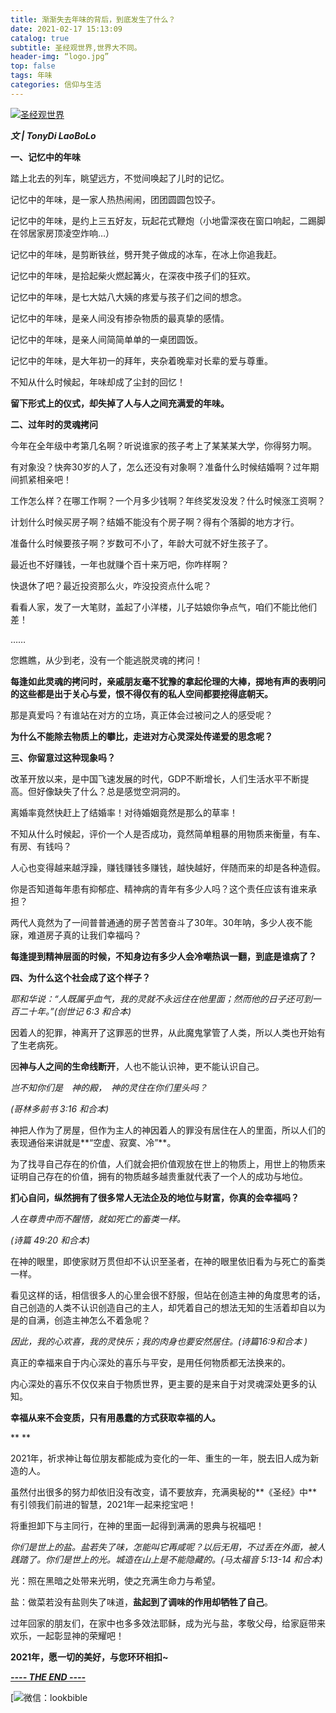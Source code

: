 ```yaml
---
title: 渐渐失去年味的背后，到底发生了什么？
date: 2021-02-17 15:13:09
catalog: true
subtitle: 圣经观世界,世界大不同。
header-img: “logo.jpg”
top: false
tags: 年味
categories: 信仰与生活
---
```


[![圣经观世界](https://s3.ax1x.com/2021/02/17/y2qUoj.jpg)](https://imgchr.com/i/y2qUoj)

***文 | TonyDi LaoBoLo***

**一、记忆中的年味**

踏上北去的列车，眺望远方，不觉间唤起了儿时的记忆。

记忆中的年味，是一家人热热闹闹，团团圆圆包饺子。

记忆中的年味，是约上三五好友，玩起花式鞭炮（小地雷深夜在窗口响起，二踢脚在邻居家房顶凌空炸响…）

记忆中的年味，是剪断铁丝，劈开凳子做成的冰车，在冰上你追我赶。

记忆中的年味，是拾起柴火燃起篝火，在深夜中孩子们的狂欢。

记忆中的年味，是七大姑八大姨的疼爱与孩子们之间的想念。

记忆中的年味，是亲人间没有掺杂物质的最真挚的感情。

记忆中的年味，是亲人间简简单单的一桌团圆饭。

记忆中的年味，是大年初一的拜年，夹杂着晚辈对长辈的爱与尊重。

不知从什么时候起，年味却成了尘封的回忆！

**留下形式上的仪式，却失掉了人与人之间充满爱的年味。**



**二、过年时的灵魂拷问**

今年在全年级中考第几名啊？听说谁家的孩子考上了某某某大学，你得努力啊。

有对象没？快奔30岁的人了，怎么还没有对象啊？准备什么时候结婚啊？过年期间抓紧相亲吧！

工作怎么样？在哪工作啊？一个月多少钱啊？年终奖发没发？什么时候涨工资啊？

计划什么时候买房子啊？结婚不能没有个房子啊？得有个落脚的地方才行。

准备什么时候要孩子啊？岁数可不小了，年龄大可就不好生孩子了。

最近也不好赚钱，一年也就赚个百十来万吧，你咋样啊？

快退休了吧？最近投资那么火，咋没投资点什么呢？

看看人家，发了一大笔财，盖起了小洋楼，儿子姑娘你争点气，咱们不能比他们差！

……

您瞧瞧，从少到老，没有一个能逃脱灵魂的拷问！

**每逢如此灵魂的拷问时，亲戚朋友毫不犹豫的拿起伦理的大棒，掷地有声的表明问的这些都是出于关心与爱，恨不得仅有的私人空间都要挖得底朝天。**

那是真爱吗？有谁站在对方的立场，真正体会过被问之人的感受呢？

**为什么不能除去物质上的攀比，走进对方心灵深处传递爱的思念呢？**



**三、你留意过这种现象吗？**

改革开放以来，是中国飞速发展的时代，GDP不断增长，人们生活水平不断提高。但好像缺失了什么？总是感觉空洞洞的。

离婚率竟然快赶上了结婚率！对待婚姻竟然是那么的草率！

不知从什么时候起，评价一个人是否成功，竟然简单粗暴的用物质来衡量，有车、有房、有钱吗？

人心也变得越来越浮躁，赚钱赚钱多赚钱，越快越好，伴随而来的却是各种造假。

你是否知道每年患有抑郁症、精神病的青年有多少人吗？这个责任应该有谁来承担？

两代人竟然为了一间普普通通的房子苦苦奋斗了30年。30年呐，多少人夜不能寐，难道房子真的让我们幸福吗？

**每逢提到精神层面的时候，不知身边有多少人会冷嘲热讽一翻，到底是谁病了？**



**四、为什么这个社会成了这个样子？**

*耶和华说：“人既属乎血气，我的灵就不永远住在他里面；然而他的日子还可到一百二十年。”(创世记 6:3 和合本)*

因着人的犯罪，神离开了这罪恶的世界，从此魔鬼掌管了人类，所以人类也开始有了生老病死。

因**神与人之间的生命线断开**，人也不能认识神，更不能认识自己。

*岂不知你们是　神的殿，　神的灵住在你们里头吗？*

*(哥林多前书 3:16 和合本)*

神把人作为了房屋，但作为主人的神因着人的罪没有居住在人的里面，所以人们的表现通俗来讲就是**“空虚、寂寞、冷”**。

为了找寻自己存在的价值，人们就会把价值观放在世上的物质上，用世上的物质来证明自己存在的价值，拥有的物质越多越贵重就代表了一个人的成功与地位。

**扪心自问，纵然拥有了很多常人无法企及的地位与财富，你真的会幸福吗？**

*人在尊贵中而不醒悟，就如死亡的畜类一样。*

*(诗篇 49:20 和合本)*

在神的眼里，即使家财万贯但却不认识至圣者，在神的眼里依旧看为与死亡的畜类一样。



看见这样的话，相信很多人的心里会很不舒服，但站在创造主神的角度思考的话，自己创造的人类不认识创造自己的主人，却凭着自己的想法无知的生活着却自以为是的自满，创造主神怎么不着急呢？

*因此，我的心欢喜，我的灵快乐；我的肉身也要安然居住。(诗篇16:9和合本 )*

真正的幸福来自于内心深处的喜乐与平安，是用任何物质都无法换来的。

内心深处的喜乐不仅仅来自于物质世界，更主要的是来自于对灵魂深处更多的认知。

**幸福从来不会变质，只有用愚蠢的方式获取幸福的人。**

**
**

2021年，祈求神让每位朋友都能成为变化的一年、重生的一年，脱去旧人成为新造的人。

虽然付出很多的努力却依旧没有改变，请不要放弃，充满奥秘的**《圣经》中**有引领我们前进的智慧，2021年一起来挖宝吧！

将重担卸下与主同行，在神的里面一起得到满满的恩典与祝福吧！

*你们是世上的盐。盐若失了味，怎能叫它再咸呢？以后无用，不过丢在外面，被人践踏了。你们是世上的光。城造在山上是不能隐藏的。(马太福音 5:13-14 和合本)*

光：照在黑暗之处带来光明，使之充满生命力与希望。

盐：做菜若没有盐则失了味道，**盐起到了调味的作用却牺牲了自己**。

过年回家的朋友们，在家中也多多效法耶稣，成为光与盐，孝敬父母，给家庭带来欢乐，一起彰显神的荣耀吧！

**2021年，愿一切的美好，与您环环相扣~**

**<u>*---- THE END ----*</u>**

[![微信：lookbible](https://s3.ax1x.com/2021/02/20/y4hAHJ.jpg)